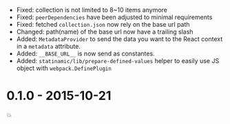 
- Fixed: collection is not limited to 8~10 items anymore
- Fixed: `peerDependencies` have been adjusted to minimal requirements
- Fixed: fetched `collection.json` now rely on the base url path
- Changed: path(name) of the base url now have a trailing slash
- Added: `MetadataProvider` to send the data you want to the React context
in a `metadata` attribute.
- Added: `__BASE_URL__` is now send as constantes.
- Added: `statinamic/lib/prepare-defined-values` helper to easily use JS
object with `webpack.DefinePlugin`

# 0.1.0 - 2015-10-21

💥
